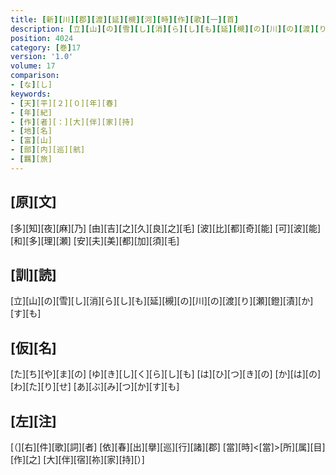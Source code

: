 ```yaml
---
title: [新][川][郡][渡][延][槻][河][時][作][歌][一][首]
description: [立][山][の][雪][し][消][ら][し][も][延][槻][の][川][の][渡][り][瀬][鐙][漬][か][す][も]
position: 4024
category: [巻]17
version: '1.0'
volume: 17
comparison:
- [な][し]
keywords:
- [天][平][２][０][年][春]
- [年][紀]
- [作][者][：][大][伴][家][持]
- [地][名]
- [富][山]
- [部][内][巡][航]
- [羈][旅]
---
```


## [原][文]

[多][知][夜][麻][乃] [由][吉][之][久][良][之][毛] [波][比][都][奇][能] [可][波][能][和][多][理][瀬] [安][夫][美][都][加][須][毛]

## [訓][読]

[立][山][の][雪][し][消][ら][し][も][延][槻][の][川][の][渡][り][瀬][鐙][漬][か][す][も]

## [仮][名]

[た][ち][や][ま][の] [ゆ][き][し][く][ら][し][も] [は][ひ][つ][き][の] [か][は][の][わ][た][り][せ] [あ][ぶ][み][つ][か][す][も]

## [左][注]

[（][右][件][歌][詞][者] [依][春][出][擧][巡][行][諸][郡] [當][時]<[當]>[所][属][目][作][之] [大][伴][宿][祢][家][持][）]
